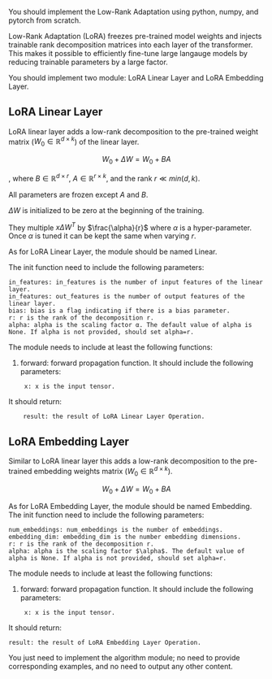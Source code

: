 You should implement the Low-Rank Adaptation using python, numpy, and pytorch from scratch. 

Low-Rank Adaptation (LoRA) freezes pre-trained model weights and injects trainable rank decomposition matrices into each layer of the transformer. This makes it possible to efficiently fine-tune large langauge models by reducing trainable parameters by a large factor.

You should implement two module: LoRA Linear Layer and LoRA Embedding Layer.

## LoRA Linear Layer

LoRA linear layer adds a low-rank decomposition to the pre-trained
    weight matrix ($W_0 \in \mathbb{R}^{d \times k}$)
    of the linear layer.

$$W_0 + \Delta W = W_0 + BA$$

, where $B \in \mathbb{R}^{d \times r}$, $A \in \mathbb{R}^{r \times k}$,
     and the rank $r \ll min(d, k)$.

All parameters are frozen except $A$ and $B$.

$\Delta W$ is initialized to be zero at the beginning of the training.

They multiple $x \Delta W^T$ by $\frac{\alpha}{r}$ where $\alpha$ is a hyper-parameter.
    Once $\alpha$ is tuned it can be kept the same when varying $r$.

As for LoRA Linear Layer, the module should be named Linear.

The init function need to include the following parameters:

    in_features: in_features is the number of input features of the linear layer.
    in_features: out_features is the number of output features of the linear layer.
    bias: bias is a flag indicating if there is a bias parameter.
    r: r is the rank of the decomposition r.
    alpha: alpha is the scaling factor α. The default value of alpha is None. If alpha is not provided, should set alpha=r. 

The module needs to include at least the following functions:
1. forward: forward propagation function. 
It should include the following parameters:

        x: x is the input tensor.

It should return:

        result: the result of LoRA Linear Layer Operation.

## LoRA Embedding Layer

Similar to LoRA linear layer this adds a low-rank decomposition to the pre-trained
    embedding weights matrix ($W_0 \in \mathbb{R}^{d \times k}$).

$$W_0 + \Delta W = W_0 + BA$$

As for LoRA Embedding Layer, the module should be named Embedding.
The init function need to include the following parameters:

    num_embeddings: num_embeddings is the number of embeddings.
    embedding_dim: embedding_dim is the number embedding dimensions.
    r: r is the rank of the decomposition r.
    alpha: alpha is the scaling factor $\alpha$. The default value of alpha is None. If alpha is not provided, should set alpha=r. 

The module needs to include at least the following functions:
1. forward: forward propagation function. 
It should include the following parameters:

        x: x is the input tensor.

It should return:

    result: the result of LoRA Embedding Layer Operation.


You just need to implement the algorithm module; no need to provide corresponding examples, and no need to output any other content.